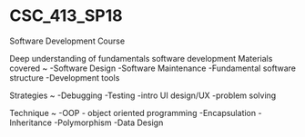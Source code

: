 # CSC_413_SP18
Software Development Course

Deep understanding of fundamentals software development
Materials covered ~ 
-Software Design 
-Software Maintenance 
-Fundamental software structure
-Development tools

Strategies ~ 
-Debugging
-Testing
-intro UI design/UX 
-problem solving

Technique ~
-OOP - object oriented programming 
-Encapsulation
-Inheritance 
-Polymorphism 
-Data Design 
